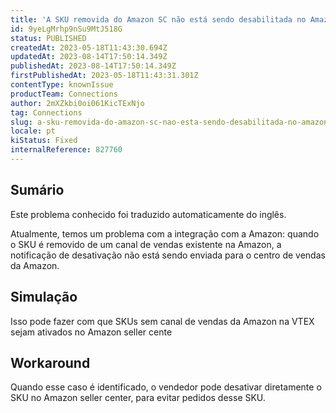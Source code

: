 ```yaml
---
title: 'A SKU removida do Amazon SC não está sendo desabilitada no Amazon Portal'
id: 9yeLgMrhp9nSu9MtJ518G
status: PUBLISHED
createdAt: 2023-05-18T11:43:30.694Z
updatedAt: 2023-08-14T17:50:14.349Z
publishedAt: 2023-08-14T17:50:14.349Z
firstPublishedAt: 2023-05-18T11:43:31.301Z
contentType: knownIssue
productTeam: Connections
author: 2mXZkbi0oi061KicTExNjo
tag: Connections
slug: a-sku-removida-do-amazon-sc-nao-esta-sendo-desabilitada-no-amazon-portal
locale: pt
kiStatus: Fixed
internalReference: 827760
---
```


## Sumário

<div class="alert alert-info">
  <p>Este problema conhecido foi traduzido automaticamente do inglês.</p>
</div>



Atualmente, temos um problema com a integração com a Amazon: quando o SKU é removido de um canal de vendas existente na Amazon, a notificação de desativação não está sendo enviada para o centro de vendas da Amazon.

## Simulação



Isso pode fazer com que SKUs sem canal de vendas da Amazon na VTEX sejam ativados no Amazon seller cente

## Workaround


Quando esse caso é identificado, o vendedor pode desativar diretamente o SKU no Amazon seller center, para evitar pedidos desse SKU.






